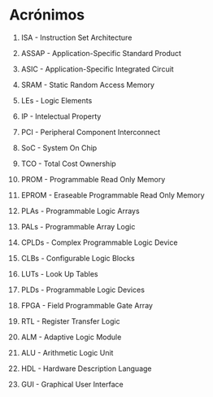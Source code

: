# Acrónimos 

1. ISA - Instruction Set Architecture
2. ASSAP - Application-Specific Standard Product
3. ASIC - Application-Specific Integrated Circuit
4. SRAM - Static Random Access Memory
5. LEs - Logic Elements
6. IP - Intelectual Property
7. PCI - Peripheral Component Interconnect
8. SoC - System On Chip
9. TCO - Total Cost Ownership
10. PROM - Programmable Read Only Memory 
11. EPROM - Eraseable Programmable Read Only Memory 
12. PLAs - Programmable Logic Arrays
13. PALs - Programmable Array Logic
14. CPLDs -  Complex Programmable Logic Device
15. CLBs - Configurable Logic Blocks
16. LUTs - Look Up Tables
17. PLDs - Programmable Logic Devices
18. FPGA - Field Programmable Gate Array
19. RTL - Register Transfer Logic
20. ALM - Adaptive Logic Module



21. ALU - Arithmetic Logic Unit
22. HDL - Hardware Description Language
23. GUI - Graphical User Interface

